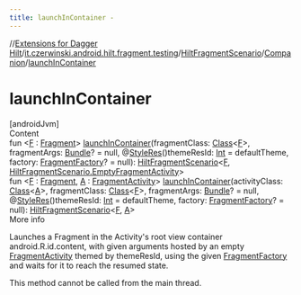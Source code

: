 ```yaml
---
title: launchInContainer -
---
```

//[Extensions for Dagger Hilt](../../../index.html)/[it.czerwinski.android.hilt.fragment.testing](../../index.html)/[HiltFragmentScenario](../index.html)/[Companion](index.html)/[launchInContainer](launch-in-container.html)



# launchInContainer  
[androidJvm]  
Content  
fun <[F](launch-in-container.html) : [Fragment](https://developer.android.com/reference/kotlin/androidx/fragment/app/Fragment.html)> [launchInContainer](launch-in-container.html)(fragmentClass: [Class](https://developer.android.com/reference/kotlin/java/lang/Class.html)<[F](launch-in-container.html)>, fragmentArgs: [Bundle](https://developer.android.com/reference/kotlin/android/os/Bundle.html)? = null, @[StyleRes](https://developer.android.com/reference/kotlin/androidx/annotation/StyleRes.html)()themeResId: [Int](https://kotlinlang.org/api/latest/jvm/stdlib/kotlin/-int/index.html) = defaultTheme, factory: [FragmentFactory](https://developer.android.com/reference/kotlin/androidx/fragment/app/FragmentFactory.html)? = null): [HiltFragmentScenario](../index.html)<[F](launch-in-container.html), [HiltFragmentScenario.EmptyFragmentActivity](../-empty-fragment-activity/index.html)>  
fun <[F](launch-in-container.html) : [Fragment](https://developer.android.com/reference/kotlin/androidx/fragment/app/Fragment.html), [A](launch-in-container.html) : [FragmentActivity](https://developer.android.com/reference/kotlin/androidx/fragment/app/FragmentActivity.html)> [launchInContainer](launch-in-container.html)(activityClass: [Class](https://developer.android.com/reference/kotlin/java/lang/Class.html)<[A](launch-in-container.html)>, fragmentClass: [Class](https://developer.android.com/reference/kotlin/java/lang/Class.html)<[F](launch-in-container.html)>, fragmentArgs: [Bundle](https://developer.android.com/reference/kotlin/android/os/Bundle.html)? = null, @[StyleRes](https://developer.android.com/reference/kotlin/androidx/annotation/StyleRes.html)()themeResId: [Int](https://kotlinlang.org/api/latest/jvm/stdlib/kotlin/-int/index.html) = defaultTheme, factory: [FragmentFactory](https://developer.android.com/reference/kotlin/androidx/fragment/app/FragmentFactory.html)? = null): [HiltFragmentScenario](../index.html)<[F](launch-in-container.html), [A](launch-in-container.html)>  
More info  


Launches a Fragment in the Activity's root view container android.R.id.content, with given arguments hosted by an empty [FragmentActivity](https://developer.android.com/reference/kotlin/androidx/fragment/app/FragmentActivity.html) themed by themeResId, using the given [FragmentFactory](https://developer.android.com/reference/kotlin/androidx/fragment/app/FragmentFactory.html) and waits for it to reach the resumed state.



This method cannot be called from the main thread.

  



